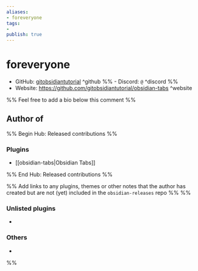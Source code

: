 ```yaml
---
aliases:
- foreveryone
tags: 
- 
publish: true
---
```


# foreveryone

- GitHub: [gitobsidiantutorial](https://github.com/gitobsidiantutorial/) ^github
%% - Discord: `@` ^discord %%
- Website: <https://github.com/gitobsidiantutorial/obsidian-tabs> ^website
<!-- - [[Publish sites|Publish site]]: ^publish -->

%% Feel free to add a bio below this comment %%


## Author of

%% Begin Hub: Released contributions %%
### Plugins
- [[obsidian-tabs|Obsidian Tabs]]

%% End Hub: Released contributions %%

%% Add links to any plugins, themes or other notes that the author has created but are not (yet) included in the `obsidian-releases` repo %%
%%
### Unlisted plugins

- 

### Others

- 
%%

<!--
## Sponsor this author

- [[GitHub sponsors]]: [Sponsor @gitobsidiantutorial on GitHub Sponsors](https://github.com/sponsors/gitobsidiantutorial) ^github-sponsor
- [[Buy me a coffee]]: ^buy-me-a-coffee
- [[PayPal]]: ^paypal
- [[Patreon]]: ^patreon

-->

<!--
## Follow this author

- [[YouTube Channels|On YouTube]]: ^youtube
- Twitter: ^twitter
- ...
-->